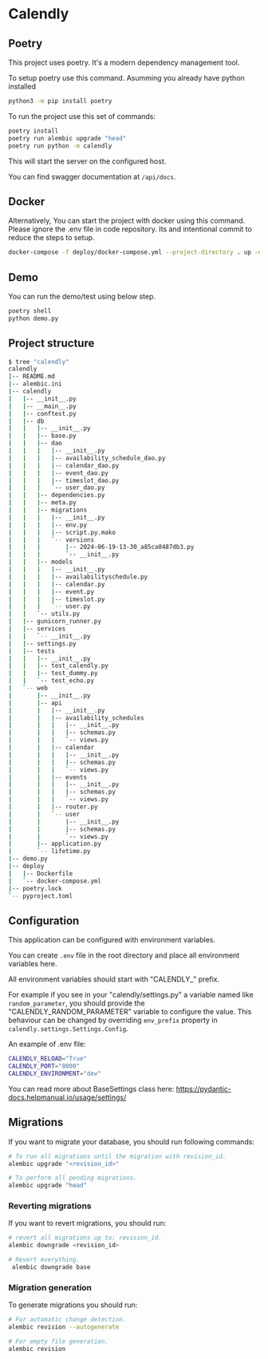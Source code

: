 # Calendly

## Poetry

This project uses poetry. It's a modern dependency management
tool.

To setup poetry use this command. Asumming you already have python installed

```bash
python3 -m pip install poetry
```

To run the project use this set of commands:

```bash
poetry install
poetry run alembic upgrade "head"
poetry run python -m calendly
```

This will start the server on the configured host.

You can find swagger documentation at `/api/docs`.


## Docker

Alternatively, You can start the project with docker using this command.    
Please ignore the .env file in code repository. Its and intentional commit to reduce the steps to setup.

```bash
docker-compose -f deploy/docker-compose.yml --project-directory . up -d --build
```

## Demo

You can run the demo/test using below step.

```bash
poetry shell
python demo.py
```


## Project structure

```bash
$ tree "calendly"
calendly
|-- README.md
|-- alembic.ini
|-- calendly
|   |-- __init__.py
|   |-- __main__.py
|   |-- conftest.py
|   |-- db
|   |   |-- __init__.py
|   |   |-- base.py
|   |   |-- dao
|   |   |   |-- __init__.py
|   |   |   |-- availability_schedule_dao.py
|   |   |   |-- calendar_dao.py
|   |   |   |-- event_dao.py
|   |   |   |-- timeslot_dao.py
|   |   |   `-- user_dao.py
|   |   |-- dependencies.py
|   |   |-- meta.py
|   |   |-- migrations
|   |   |   |-- __init__.py
|   |   |   |-- env.py
|   |   |   |-- script.py.mako
|   |   |   `-- versions
|   |   |       |-- 2024-06-19-13-30_a85ca0487db3.py
|   |   |       `-- __init__.py
|   |   |-- models
|   |   |   |-- __init__.py
|   |   |   |-- availabilityschedule.py
|   |   |   |-- calendar.py
|   |   |   |-- event.py
|   |   |   |-- timeslot.py
|   |   |   `-- user.py
|   |   `-- utils.py
|   |-- gunicorn_runner.py
|   |-- services
|   |   `-- __init__.py
|   |-- settings.py
|   |-- tests
|   |   |-- __init__.py
|   |   |-- test_calendly.py
|   |   |-- test_dummy.py
|   |   `-- test_echo.py
|   `-- web
|       |-- __init__.py
|       |-- api
|       |   |-- __init__.py
|       |   |-- availability_schedules
|       |   |   |-- __init__.py
|       |   |   |-- schemas.py
|       |   |   `-- views.py
|       |   |-- calendar
|       |   |   |-- __init__.py
|       |   |   |-- schemas.py
|       |   |   `-- views.py
|       |   |-- events
|       |   |   |-- __init__.py
|       |   |   |-- schemas.py
|       |   |   `-- views.py
|       |   |-- router.py
|       |   `-- user
|       |       |-- __init__.py
|       |       |-- schemas.py
|       |       `-- views.py
|       |-- application.py
|       `-- lifetime.py
|-- demo.py
|-- deploy
|   |-- Dockerfile
|   `-- docker-compose.yml
|-- poetry.lock
`-- pyproject.toml
```

## Configuration

This application can be configured with environment variables.

You can create `.env` file in the root directory and place all
environment variables here.

All environment variables should start with "CALENDLY_" prefix.

For example if you see in your "calendly/settings.py" a variable named like
`random_parameter`, you should provide the "CALENDLY_RANDOM_PARAMETER"
variable to configure the value. This behaviour can be changed by overriding `env_prefix` property
in `calendly.settings.Settings.Config`.

An example of .env file:
```bash
CALENDLY_RELOAD="True"
CALENDLY_PORT="8000"
CALENDLY_ENVIRONMENT="dev"
```

You can read more about BaseSettings class here: https://pydantic-docs.helpmanual.io/usage/settings/

## Migrations

If you want to migrate your database, you should run following commands:
```bash
# To run all migrations until the migration with revision_id.
alembic upgrade "<revision_id>"

# To perform all pending migrations.
alembic upgrade "head"
```

### Reverting migrations

If you want to revert migrations, you should run:
```bash
# revert all migrations up to: revision_id.
alembic downgrade <revision_id>

# Revert everything.
 alembic downgrade base
```

### Migration generation

To generate migrations you should run:
```bash
# For automatic change detection.
alembic revision --autogenerate

# For empty file generation.
alembic revision
```
